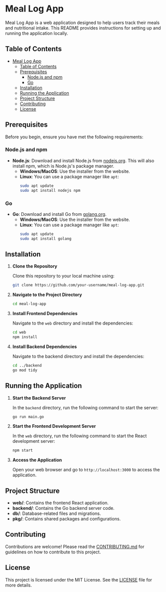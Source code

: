 # Meal Log App

Meal Log App is a web application designed to help users track their meals and nutritional intake. This README provides instructions for setting up and running the application locally.

## Table of Contents

- [Meal Log App](#meal-log-app)
  - [Table of Contents](#table-of-contents)
  - [Prerequisites](#prerequisites)
    - [Node.js and npm](#nodejs-and-npm)
    - [Go](#go)
  - [Installation](#installation)
  - [Running the Application](#running-the-application)
  - [Project Structure](#project-structure)
  - [Contributing](#contributing)
  - [License](#license)

## Prerequisites

Before you begin, ensure you have met the following requirements:

### Node.js and npm

- **Node.js**: Download and install Node.js from [nodejs.org](https://nodejs.org/). This will also install npm, which is Node.js's package manager.
  - **Windows/MacOS**: Use the installer from the website.
  - **Linux**: You can use a package manager like `apt`:
    ```bash
    sudo apt update
    sudo apt install nodejs npm
    ```

### Go

- **Go**: Download and install Go from [golang.org](https://golang.org/).
  - **Windows/MacOS**: Use the installer from the website.
  - **Linux**: You can use a package manager like `apt`:
    ```bash
    sudo apt update
    sudo apt install golang
    ```

## Installation

1. **Clone the Repository**

   Clone this repository to your local machine using:

   ```bash
   git clone https://github.com/your-username/meal-log-app.git
   ```

2. **Navigate to the Project Directory**

   ```bash
   cd meal-log-app
   ```

3. **Install Frontend Dependencies**

   Navigate to the `web` directory and install the dependencies:

   ```bash
   cd web
   npm install
   ```

4. **Install Backend Dependencies**

   Navigate to the backend directory and install the dependencies:

   ```bash
   cd ../backend
   go mod tidy
   ```

## Running the Application

1. **Start the Backend Server**

   In the `backend` directory, run the following command to start the server:

   ```bash
   go run main.go
   ```

2. **Start the Frontend Development Server**

   In the `web` directory, run the following command to start the React development server:

   ```bash
   npm start
   ```

3. **Access the Application**

   Open your web browser and go to `http://localhost:3000` to access the application.

## Project Structure

- **web/**: Contains the frontend React application.
- **backend/**: Contains the Go backend server code.
- **db/**: Database-related files and migrations.
- **pkg/**: Contains shared packages and configurations.

## Contributing

Contributions are welcome! Please read the [CONTRIBUTING.md](CONTRIBUTING.md) for guidelines on how to contribute to this project.

## License

This project is licensed under the MIT License. See the [LICENSE](LICENSE) file for more details.
